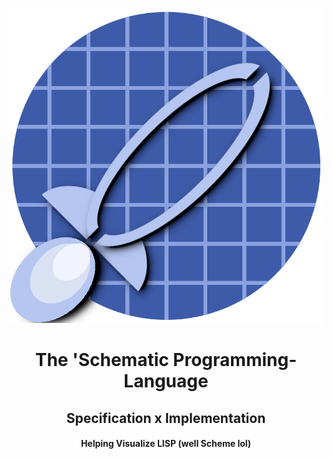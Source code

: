 <div align="center">
   <p>
    <a href="https://schematic-lang.github.io" target="_blank">
      <img src="/profile/logo.png" alt="Schematic">
    </a>
    </p>
</div>


<div align="center">
  <h1>The 'Schematic Programming-Language</h1>
  <h2>Specification x Implementation
  <h4>Helping Visualize LISP (well Scheme lol)</h4>
</div>
